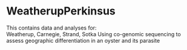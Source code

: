 # WeatherupPerkinsus

This contains data and analyses for:   
Weatherup, Carnegie, Strand, Sotka 
Using co-genomic sequencing to assess geographic differentiation in an oyster and its parasite 

